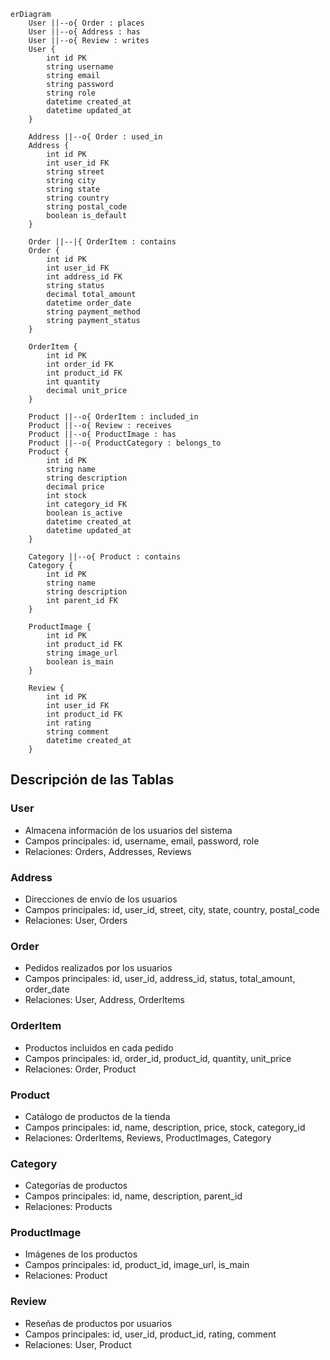 ```mermaid
erDiagram
    User ||--o{ Order : places
    User ||--o{ Address : has
    User ||--o{ Review : writes
    User {
        int id PK
        string username
        string email
        string password
        string role
        datetime created_at
        datetime updated_at
    }

    Address ||--o{ Order : used_in
    Address {
        int id PK
        int user_id FK
        string street
        string city
        string state
        string country
        string postal_code
        boolean is_default
    }

    Order ||--|{ OrderItem : contains
    Order {
        int id PK
        int user_id FK
        int address_id FK
        string status
        decimal total_amount
        datetime order_date
        string payment_method
        string payment_status
    }

    OrderItem {
        int id PK
        int order_id FK
        int product_id FK
        int quantity
        decimal unit_price
    }

    Product ||--o{ OrderItem : included_in
    Product ||--o{ Review : receives
    Product ||--o{ ProductImage : has
    Product ||--o{ ProductCategory : belongs_to
    Product {
        int id PK
        string name
        string description
        decimal price
        int stock
        int category_id FK
        boolean is_active
        datetime created_at
        datetime updated_at
    }

    Category ||--o{ Product : contains
    Category {
        int id PK
        string name
        string description
        int parent_id FK
    }

    ProductImage {
        int id PK
        int product_id FK
        string image_url
        boolean is_main
    }

    Review {
        int id PK
        int user_id FK
        int product_id FK
        int rating
        string comment
        datetime created_at
    }
```

## Descripción de las Tablas

### User
- Almacena información de los usuarios del sistema
- Campos principales: id, username, email, password, role
- Relaciones: Orders, Addresses, Reviews

### Address
- Direcciones de envío de los usuarios
- Campos principales: id, user_id, street, city, state, country, postal_code
- Relaciones: User, Orders

### Order
- Pedidos realizados por los usuarios
- Campos principales: id, user_id, address_id, status, total_amount, order_date
- Relaciones: User, Address, OrderItems

### OrderItem
- Productos incluidos en cada pedido
- Campos principales: id, order_id, product_id, quantity, unit_price
- Relaciones: Order, Product

### Product
- Catálogo de productos de la tienda
- Campos principales: id, name, description, price, stock, category_id
- Relaciones: OrderItems, Reviews, ProductImages, Category

### Category
- Categorías de productos
- Campos principales: id, name, description, parent_id
- Relaciones: Products

### ProductImage
- Imágenes de los productos
- Campos principales: id, product_id, image_url, is_main
- Relaciones: Product

### Review
- Reseñas de productos por usuarios
- Campos principales: id, user_id, product_id, rating, comment
- Relaciones: User, Product 
